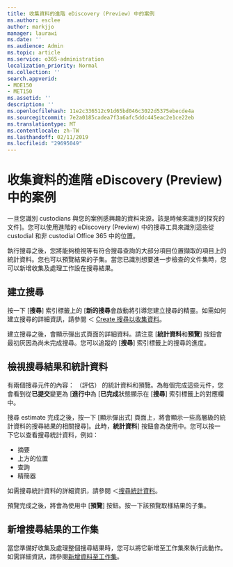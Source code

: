 ```yaml
---
title: 收集資料的進階 eDiscovery (Preview) 中的案例
ms.author: esclee
author: markjjo
manager: laurawi
ms.date: ''
ms.audience: Admin
ms.topic: article
ms.service: o365-administration
localization_priority: Normal
ms.collection: ''
search.appverid:
- MOE150
- MET150
ms.assetid: ''
description: ''
ms.openlocfilehash: 11e2c336512c91d65bd046c3022d5375ebecde4a
ms.sourcegitcommit: 7e2a0185cadea7f3a6afc5ddc445eac2e1ce22eb
ms.translationtype: MT
ms.contentlocale: zh-TW
ms.lasthandoff: 02/11/2019
ms.locfileid: "29695049"
---
```

# <a name="collect-data-for-a-case-in-advanced-ediscovery-preview"></a>收集資料的進階 eDiscovery (Preview) 中的案例

一旦您識別 custodians 與您的案例感興趣的資料來源，該是時候來識別的探究的文件]。您可以使用進階的 eDiscovery (Preview) 中的搜尋工具來識別這些從 custodial 和非 custodial Office 365 中的位置。

執行搜尋之後，您將能夠檢視等有符合搜尋查詢的大部分項目位置擷取的項目上的統計資料。您也可以預覽結果的子集。當您已識別想要進一步檢查的文件集時，您可以新增收集及處理工作設在搜尋結果。

## <a name="create-a-search"></a>建立搜尋

按一下 [**搜尋**] 索引標籤上的 [**新的搜尋**會啟動將引導您建立搜尋的精靈。如需如何建立搜尋的詳細資訊，請參閱 ＜ [Create 搜尋以收集資料](create-search-to-collect-data.md)。

建立搜尋之後，會顯示彈出式頁面的詳細資料。請注意 [**統計資料**和**預覽**] 按鈕會最初灰因為尚未完成搜尋。您可以追蹤的 [**搜尋**] 索引標籤上的搜尋的進度。

## <a name="view-search-results-and-statistics"></a>檢視搜尋結果和統計資料
有兩個搜尋元件的內容： （評估） 的統計資料和預覽。為每個完成這些元件，您會看到從**已提交**變更為 [**進行中**為 [**已完成**狀態顯示在 [**搜尋**] 索引標籤上的對應欄中。

搜尋 estimate 完成之後，按一下 [顯示彈出式] 頁面上，將會顯示一些高層級的統計資料的搜尋結果的相關搜尋]。此時，**統計資料**] 按鈕會為使用中。您可以按一下它以查看搜尋統計資料，例如：

- 摘要
- 上方的位置
- 查詢
- 精簡器

如需搜尋統計資料的詳細資訊，請參閱 ＜[搜尋統計資料](search-statistics.md)。

預覽完成之後，將會為使用中 [**預覽**] 按鈕。按一下該預覽取樣結果的子集。

## <a name="adding-search-results-to-a-working-set"></a>新增搜尋結果的工作集

當您準備好收集及處理整個搜尋結果時，您可以將它新增至工作集來執行此動作。如需詳細資訊，請參閱[新增資料至工作集](add-data-to-working-set.md)。 